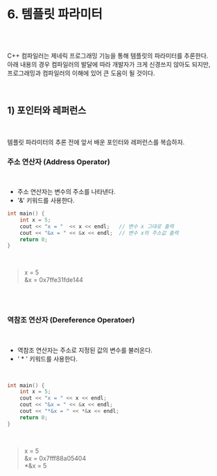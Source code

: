 # 6. 템플릿 파라미터

<br/>
<br/>

C++ 컴파일러는 제네릭 프로그래밍 기능을 통해 템플릿의 파라미터를 추론한다. <br/>
아래 내용의 경우 컴파일러의 발달에 따라 개발자가 크게 신경쓰지 않아도 되지만, <br/>
프로그래밍과 컴파일러의 이해에 있어 큰 도움이 될 것이다. <br/>

<br/>

## 1) 포인터와 레퍼런스

<br/>

템플릿 파라미터의 추론 전에 앞서 배운 포인터와 레퍼런스를 복습하자. <br/>

### 주소 연산자 (Address Operator)

<br/>

- 주소 연산자는 변수의 주소를 나타낸다.<br/>
- '&' 키워드를 사용한다. <br/>

```c++
int main() {
	int x = 5;
	cout << "x = "  << x << endl;   // 변수 x 그대로 출력
	cout << "&x = " << &x << endl;  // 변수 x의 주소값 출력
	return 0;
}
```

<br/>

> x = 5 <br/>
> &x = 0x7ffe31fde144 <br/>

<br/>
<br/>

### 역참조 연산자 (Dereference Operatoer)

<br/>

- 역참조 연산자는 주소로 지정된 값의 변수를 불러온다.<br/>
- ' * ' 키워드를 사용한다.<br/>

<br/>

```c++
int main() {
	int x = 5;
	cout << "x = " << x << endl;
	cout << "&x = " << &x << endl;
	cout << "*&x = " << *&x << endl;
	return 0;
}
```

<br/>

> x = 5 <br/>
> &x = 0x7fff88a05404 <br/>
> *&x = 5 <br/>
